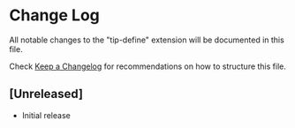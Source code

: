 # Change Log

All notable changes to the "tip-define" extension will be documented in this file.

Check [Keep a Changelog](http://keepachangelog.com/) for recommendations on how to structure this file.

## [Unreleased]

- Initial release